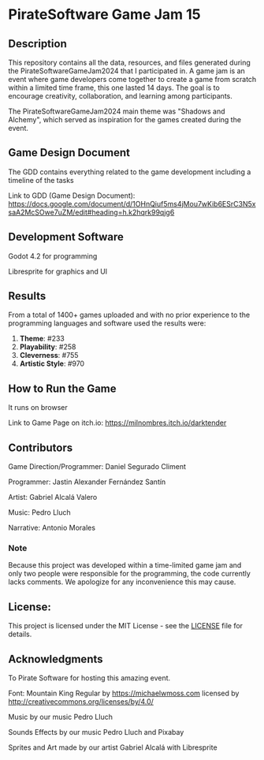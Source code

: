 # PirateSoftware Game Jam 15

## Description

This repository contains all the data, resources, and files generated during the PirateSoftwareGameJam2024 that I participated in. A game jam is an event where game developers come together to create a game from scratch within a limited time frame, this one lasted 14 days. The goal is to encourage creativity, collaboration, and learning among participants.

The PirateSoftwareGameJam2024 main theme was "Shadows and Alchemy", which served as inspiration for the games created during the event.

## Game Design Document

The GDD contains everything related to the game development including a timeline of the tasks

Link to GDD (Game Design Document): https://docs.google.com/document/d/1OHnQiuf5ms4jMou7wKib6ESrC3N5xsaA2McSOwe7uZM/edit#heading=h.k2hqrk99qjg6

## Development Software

Godot 4.2 for programming

Libresprite for graphics and UI


## Results

From a total of 1400+ games uploaded and with no prior experience to the programming languages and software used the results were:

1. **Theme**: #233
2. **Playability**: #258
3. **Cleverness**: #755
4. **Artistic Style**: #970

## How to Run the Game

It runs on browser

Link to Game Page on itch.io: https://milnombres.itch.io/darktender

## Contributors

Game Direction/Programmer: Daniel Segurado Climent

Programmer: Jastin Alexander Fernández Santín

Artist: Gabriel Alcalá Valero

Music: Pedro Lluch

Narrative: Antonio Morales

### Note

Because this project was developed within a time-limited game jam and only two people were responsible for the programming, the code currently lacks comments. We apologize for any inconvenience this may cause.

## License:

This project is licensed under the MIT License - see the [LICENSE](LICENSE) file for details.


## Acknowledgments

To Pirate Software for hosting this amazing event.

Font: Mountain King Regular by https://michaelwmoss.com licensed by http://creativecommons.org/licenses/by/4.0/

Music by our music Pedro Lluch

Sounds Effects by our music Pedro Lluch and Pixabay

Sprites and Art made by our artist Gabriel Alcalá with Libresprite
